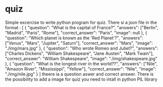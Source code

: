 # quiz
Simple excercise to write python program for quiz.
There si a json file in the format :
[
 {
    "question": "What is the capital of France?",
    "answers": ["Berlin", "Madrid", "Paris", "Rome"],
    "correct_answer": "Paris",
    "image": null
  },
  {
    "question": "Which planet is known as the 'Red Planet'?",
    "answers": ["Venus", "Mars", "Jupiter", "Saturn"],
    "correct_answer": "Mars",
    "image": "./img/mars.jpg"
  },
  {
    "question": "Who wrote Romeo and Juliet?",
    "answers": ["Charles Dickens", "William Shakespeare", "Jane Austen", "Mark Twain"],
    "correct_answer": "William Shakespeare",
    "image": "./img/shakespeare.jpg"
  },
  {
    "question": "What is the longest river in the world??",
    "answers": ["Nile", "Amazon River", "Mississippi", "Yellow"],
    "correct_answer": "Nile",
    "image": "./img/nile.jpg"
  }
]
theere ia a question aswer and correct answer. There is the possibility to add a image for quiz
you need to intall in python PIL library
